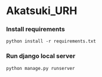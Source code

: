 # Akatsuki_URH

### Install requirements
`python install -r requirements.txt`

### Run django local server
`python manage.py runserver`
